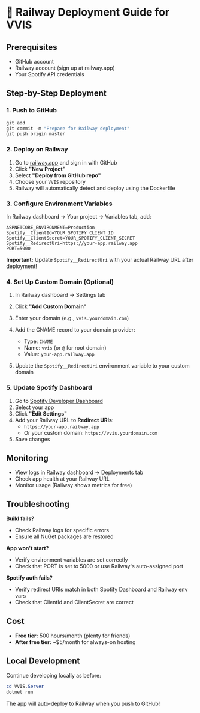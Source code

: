 # 🚂 Railway Deployment Guide for VVIS

## Prerequisites
- GitHub account
- Railway account (sign up at railway.app)
- Your Spotify API credentials

## Step-by-Step Deployment

### 1. Push to GitHub
```powershell
git add .
git commit -m "Prepare for Railway deployment"
git push origin master
```

### 2. Deploy on Railway

1. Go to [railway.app](https://railway.app) and sign in with GitHub
2. Click **"New Project"**
3. Select **"Deploy from GitHub repo"**
4. Choose your `VVIS` repository
5. Railway will automatically detect and deploy using the Dockerfile

### 3. Configure Environment Variables

In Railway dashboard → Your project → Variables tab, add:

```
ASPNETCORE_ENVIRONMENT=Production
Spotify__ClientId=YOUR_SPOTIFY_CLIENT_ID
Spotify__ClientSecret=YOUR_SPOTIFY_CLIENT_SECRET
Spotify__RedirectUri=https://your-app.railway.app
PORT=5000
```

**Important:** Update `Spotify__RedirectUri` with your actual Railway URL after deployment!

### 4. Set Up Custom Domain (Optional)

1. In Railway dashboard → Settings tab
2. Click **"Add Custom Domain"**
3. Enter your domain (e.g., `vvis.yourdomain.com`)
4. Add the CNAME record to your domain provider:
   - Type: `CNAME`
   - Name: `vvis` (or `@` for root domain)
   - Value: `your-app.railway.app`

5. Update the `Spotify__RedirectUri` environment variable to your custom domain

### 5. Update Spotify Dashboard

1. Go to [Spotify Developer Dashboard](https://developer.spotify.com/dashboard)
2. Select your app
3. Click **"Edit Settings"**
4. Add your Railway URL to **Redirect URIs**:
   - `https://your-app.railway.app`
   - Or your custom domain: `https://vvis.yourdomain.com`
5. Save changes

## Monitoring

- View logs in Railway dashboard → Deployments tab
- Check app health at your Railway URL
- Monitor usage (Railway shows metrics for free)

## Troubleshooting

**Build fails?**
- Check Railway logs for specific errors
- Ensure all NuGet packages are restored

**App won't start?**
- Verify environment variables are set correctly
- Check that PORT is set to 5000 or use Railway's auto-assigned port

**Spotify auth fails?**
- Verify redirect URIs match in both Spotify Dashboard and Railway env vars
- Check that ClientId and ClientSecret are correct

## Cost

- **Free tier:** 500 hours/month (plenty for friends)
- **After free tier:** ~$5/month for always-on hosting

## Local Development

Continue developing locally as before:
```powershell
cd VVIS.Server
dotnet run
```

The app will auto-deploy to Railway when you push to GitHub!
